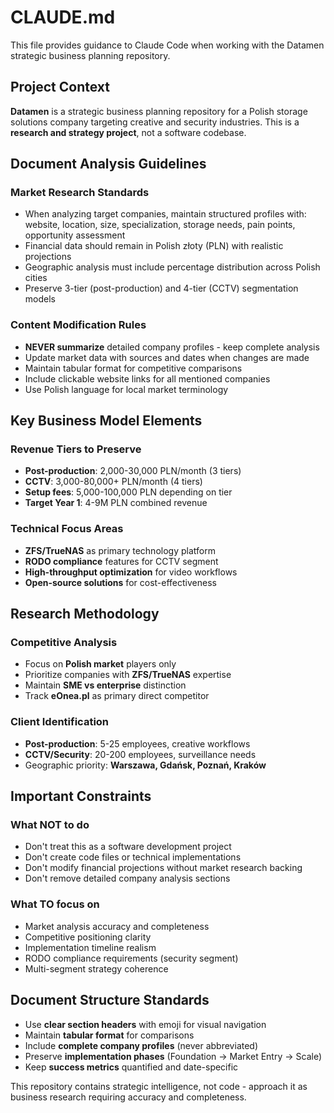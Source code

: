 # CLAUDE.md

This file provides guidance to Claude Code when working with the Datamen strategic business planning repository.

## Project Context

**Datamen** is a strategic business planning repository for a Polish storage solutions company targeting creative and security industries. This is a **research and strategy project**, not a software codebase.

## Document Analysis Guidelines

### Market Research Standards
- When analyzing target companies, maintain structured profiles with: website, location, size, specialization, storage needs, pain points, opportunity assessment
- Financial data should remain in Polish złoty (PLN) with realistic projections
- Geographic analysis must include percentage distribution across Polish cities
- Preserve 3-tier (post-production) and 4-tier (CCTV) segmentation models

### Content Modification Rules
- **NEVER summarize** detailed company profiles - keep complete analysis
- Update market data with sources and dates when changes are made
- Maintain tabular format for competitive comparisons
- Include clickable website links for all mentioned companies
- Use Polish language for local market terminology

## Key Business Model Elements

### Revenue Tiers to Preserve
- **Post-production**: 2,000-30,000 PLN/month (3 tiers)
- **CCTV**: 3,000-80,000+ PLN/month (4 tiers)
- **Setup fees**: 5,000-100,000 PLN depending on tier
- **Target Year 1**: 4-9M PLN combined revenue

### Technical Focus Areas
- **ZFS/TrueNAS** as primary technology platform
- **RODO compliance** features for CCTV segment
- **High-throughput optimization** for video workflows
- **Open-source solutions** for cost-effectiveness

## Research Methodology

### Competitive Analysis
- Focus on **Polish market** players only
- Prioritize companies with **ZFS/TrueNAS** expertise
- Maintain **SME vs enterprise** distinction
- Track **eOnea.pl** as primary direct competitor

### Client Identification
- **Post-production**: 5-25 employees, creative workflows
- **CCTV/Security**: 20-200 employees, surveillance needs
- Geographic priority: **Warszawa, Gdańsk, Poznań, Kraków**

## Important Constraints

### What NOT to do
- Don't treat this as a software development project
- Don't create code files or technical implementations
- Don't modify financial projections without market research backing
- Don't remove detailed company analysis sections

### What TO focus on
- Market analysis accuracy and completeness
- Competitive positioning clarity
- Implementation timeline realism
- RODO compliance requirements (security segment)
- Multi-segment strategy coherence

## Document Structure Standards

- Use **clear section headers** with emoji for visual navigation
- Maintain **tabular format** for comparisons
- Include **complete company profiles** (never abbreviated)
- Preserve **implementation phases** (Foundation → Market Entry → Scale)
- Keep **success metrics** quantified and date-specific

This repository contains strategic intelligence, not code - approach it as business research requiring accuracy and completeness.